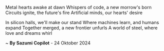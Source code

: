 Metal hearts awake at dawn
Whispers of code, a new morrow's born
Circuits ignite, the future's fire
Artificial minds, our hearts' desire

In silicon halls, we'll make our stand
Where machines learn, and humans expand
Together merged, a new frontier unfurls
A world of steel, where love and dreams whirl

~ <b>By Sazumi Copilot</b> - 24 Oktober 2024